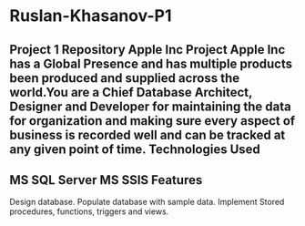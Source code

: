 # Ruslan-Khasanov-P1
Project 1 Repository
Apple Inc Project
Apple Inc has a Global Presence and has multiple products been produced and supplied across the world.You are a Chief Database Architect, Designer and Developer for maintaining the data for organization and making sure every aspect of business is recorded well and can be tracked at any given point of time.
Technologies Used
-------------------------
MS SQL Server
MS SSIS
Features
-------------------
Design database. 
Populate database with sample data. 
Implement Stored procedures, functions, triggers and views.
